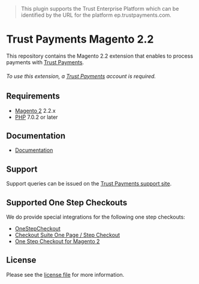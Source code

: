 > This plugin supports the Trust Enterprise Platform which can be identified by the URL for the platform ep.trustpayments.com.

# Trust Payments Magento 2.2
This repository contains the Magento 2.2 extension that enables to process payments with [Trust Payments](https://www.trustpayments.com//).

###### To use this extension, a [Trust Payments](https://ep.trustpayments.com/user/signup) account is required.

## Requirements

* [Magento 2](https://magento.com/) 2.2.x
* [PHP](http://php.net/) 7.0.2 or later

## Documentation

* [Documentation](https://plugin-documentation.ep.trustpayments.com/TrustPayments/magento-2.2/1.3.6/docs/en/documentation.html)

## Support

Support queries can be issued on the [Trust Payments support site](https://www.trustpayments.com/contact-us/).

## Supported One Step Checkouts

We do provide special integrations for the following one step checkouts:

* [OneStepCheckout](https://www.onestepcheckout.com/magento-2)
* [Checkout Suite One Page / Step Checkout](https://www.iwdagency.com/extensions/one-step-page-checkout.html)
* [One Step Checkout for Magento 2](https://amasty.com/one-step-checkout-for-magento-2.html)

## License

Please see the [license file](https://github.com/TrustPayments/magento-2.2/blob/1.3.6/LICENSE) for more information.
